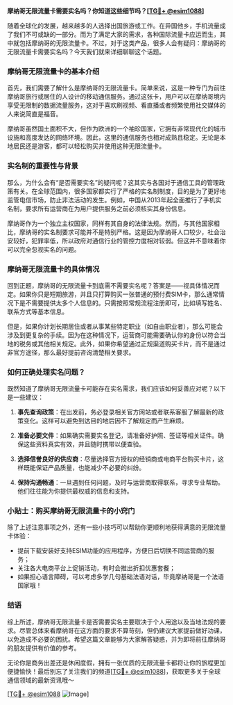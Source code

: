 **摩纳哥无限流量卡需要实名吗？你知道这些细节吗？[[TG💪+ @esim1088](https://t.me/s/esim1088)]**

随着全球化的发展，越来越多的人选择出国旅游或工作。在异国他乡，手机流量成了我们不可或缺的一部分。而为了满足大家的需求，各种国际流量卡应运而生，其中就包括摩纳哥的无限流量卡。不过，对于这类产品，很多人会有疑问：摩纳哥的无限流量卡需要实名吗？今天我们就来详细聊聊这个话题。

### 摩纳哥无限流量卡的基本介绍

首先，我们需要了解什么是摩纳哥的无限流量卡。简单来说，这是一种专门为前往摩纳哥旅行或居住的人设计的移动通信服务。通过这张卡，用户可以在摩纳哥境内享受无限制的数据流量服务，这对于喜欢刷视频、看直播或者频繁使用社交媒体的人来说简直是福音。

摩纳哥虽然国土面积不大，但作为欧洲的一个袖珍国家，它拥有非常现代化的城市设施和高度发达的网络环境。因此，这里的通信服务也相对成熟且稳定。无论是本地居民还是游客，都可以轻松购买并使用这种无限流量卡。

### 实名制的重要性与背景

那么，为什么会有“是否需要实名”的疑问呢？这其实与各国对于通信工具的管理政策有关。在全球范围内，很多国家都实行了严格的实名制制度，目的是为了更好地监管电信市场，防止非法活动的发生。例如，中国从2013年起全面推行了手机实名制，要求所有运营商在为用户提供服务之前必须核实其身份信息。

摩纳哥作为一个独立主权国家，同样有其自身的法律法规。然而，与其他国家相比，摩纳哥的实名制要求可能并不是特别严格。这是因为摩纳哥人口较少，社会治安较好，犯罪率低，所以政府对通信行业的管控力度相对较弱。但这并不意味着你可以完全忽视实名的问题。

### 摩纳哥无限流量卡的具体情况

回到正题，摩纳哥的无限流量卡到底需不需要实名呢？答案是——视具体情况而定。如果你只是短期旅游，并且只打算购买一张普通的预付费SIM卡，那么通常情况下是不需要提供太多个人信息的。只需按照常规流程注册即可，比如填写姓名、联系方式等基本信息。

但是，如果你计划长期居住或者从事某些特定职业（如自由职业者），那么可能会涉及到更复杂的手续。因为在这种情况下，运营商可能需要确认你的身份以符合当地的税务或其他相关规定。此外，如果你希望通过正规渠道购买卡片，而不是通过非官方途径，那么最好提前咨询清楚相关要求。

### 如何正确处理实名问题？

既然知道了摩纳哥无限流量卡可能存在实名需求，我们应该如何妥善应对呢？以下是一些建议：

1. **事先查询政策**：在出发前，务必登录相关官方网站或者联系客服了解最新的政策变化。这样可以避免到达目的地后因不了解规定而产生麻烦。
   
2. **准备必要文件**：如果确实需要实名登记，请准备好护照、签证等相关证件。确保这些资料真实有效，并且随时携带以便查验。

3. **选择信誉良好的供应商**：尽量选择官方授权的经销商或电商平台购买卡片，这样既能保证产品质量，也能减少不必要的纠纷。

4. **保持沟通畅通**：一旦遇到任何问题，及时与运营商取得联系，寻求专业帮助。他们往往能为你提供最权威的信息和支持。

### 小贴士：购买摩纳哥无限流量卡的小窍门

除了上述注意事项之外，还有一些小技巧可以帮助你更顺利地获得满意的无限流量卡体验：

- 提前下载安装好支持ESIM功能的应用程序，方便日后切换不同运营商的服务；
- 关注各大电商平台上促销活动，有时会推出折扣优惠套餐；
- 如果担心语言障碍，可以考虑多学几句基础法语对话，毕竟摩纳哥是一个法语国家哦！

### 结语

综上所述，摩纳哥无限流量卡是否需要实名主要取决于个人用途以及当地法规的要求。尽管总体来看摩纳哥在这方面的要求不算苛刻，但仍建议大家提前做好功课，以免造成不必要的困扰。希望这篇文章能够为大家解答疑惑，并为即将前往摩纳哥的朋友提供有价值的参考。

无论你是商务出差还是休闲度假，拥有一张优质的无限流量卡都将让你的旅程更加便捷愉快！最后别忘了关注我们的频道[[TG💪+ @esim1088](https://t.me/s/esim1088)]，获取更多关于全球通信领域的最新资讯哦～

[[TG💪+ @esim1088](https://t.me/s/esim1088) ![Image](https://i.postimg.cc/4NQfJmqS/Snipaste-2025-05-13-00-14-12.png)]